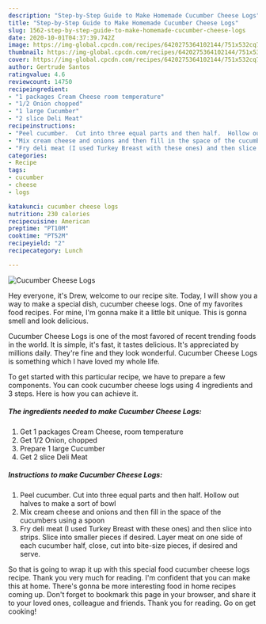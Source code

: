 ```yaml
---
description: "Step-by-Step Guide to Make Homemade Cucumber Cheese Logs"
title: "Step-by-Step Guide to Make Homemade Cucumber Cheese Logs"
slug: 1562-step-by-step-guide-to-make-homemade-cucumber-cheese-logs
date: 2020-10-01T04:37:39.742Z
image: https://img-global.cpcdn.com/recipes/6420275364102144/751x532cq70/cucumber-cheese-logs-recipe-main-photo.jpg
thumbnail: https://img-global.cpcdn.com/recipes/6420275364102144/751x532cq70/cucumber-cheese-logs-recipe-main-photo.jpg
cover: https://img-global.cpcdn.com/recipes/6420275364102144/751x532cq70/cucumber-cheese-logs-recipe-main-photo.jpg
author: Gertrude Santos
ratingvalue: 4.6
reviewcount: 14750
recipeingredient:
- "1 packages Cream Cheese room temperature"
- "1/2 Onion chopped"
- "1 large Cucumber"
- "2 slice Deli Meat"
recipeinstructions:
- "Peel cucumber.  Cut into three equal parts and then half.  Hollow out halves to make a sort of bowl"
- "Mix cream cheese and onions and then fill in the space of the cucumbers using a spoon"
- "Fry deli meat (I used Turkey Breast with these ones) and then slice into strips.  Slice into smaller pieces if desired.  Layer meat on one side of each cucumber half, close, cut into bite-size pieces, if desired and serve."
categories:
- Recipe
tags:
- cucumber
- cheese
- logs

katakunci: cucumber cheese logs 
nutrition: 230 calories
recipecuisine: American
preptime: "PT10M"
cooktime: "PT52M"
recipeyield: "2"
recipecategory: Lunch

---
```



![Cucumber Cheese Logs](https://img-global.cpcdn.com/recipes/6420275364102144/751x532cq70/cucumber-cheese-logs-recipe-main-photo.jpg)

Hey everyone, it's Drew, welcome to our recipe site. Today, I will show you a way to make a special dish, cucumber cheese logs. One of my favorites food recipes. For mine, I'm gonna make it a little bit unique. This is gonna smell and look delicious.

Cucumber Cheese Logs is one of the most favored of recent trending foods in the world. It is simple, it's fast, it tastes delicious. It's appreciated by millions daily. They're fine and they look wonderful. Cucumber Cheese Logs is something which I have loved my whole life.




To get started with this particular recipe, we have to prepare a few components. You can cook cucumber cheese logs using 4 ingredients and 3 steps. Here is how you can achieve it.

<!--inarticleads1-->

##### The ingredients needed to make Cucumber Cheese Logs:

1. Get 1 packages Cream Cheese, room temperature
1. Get 1/2 Onion, chopped
1. Prepare 1 large Cucumber
1. Get 2 slice Deli Meat




<!--inarticleads2-->

##### Instructions to make Cucumber Cheese Logs:

1. Peel cucumber.  Cut into three equal parts and then half.  Hollow out halves to make a sort of bowl
1. Mix cream cheese and onions and then fill in the space of the cucumbers using a spoon
1. Fry deli meat (I used Turkey Breast with these ones) and then slice into strips.  Slice into smaller pieces if desired.  Layer meat on one side of each cucumber half, close, cut into bite-size pieces, if desired and serve.




So that is going to wrap it up with this special food cucumber cheese logs recipe. Thank you very much for reading. I'm confident that you can make this at home. There's gonna be more interesting food in home recipes coming up. Don't forget to bookmark this page in your browser, and share it to your loved ones, colleague and friends. Thank you for reading. Go on get cooking!
